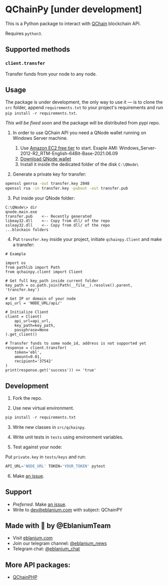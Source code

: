 # QChainPy [under development]

This is a Python package to interact with [QChain](https://qchain.ai) blockchain API.

Requires `python3`.

## Supported methods

### `client.transfer`
Transfer funds from your node to any node.

## Usage
The package is under development, the only way to use it — is to clone the `src` folder, append `requirements.txt` to your project's requirements and run `pip install -r requirements.txt`.

*This will be fixed soon* and the package will be distributed from pypi repo.

1. In order to use QChain API you need a QNode wallet running on Windows Server machine. 

    1) Use [Amazon EC2 free tier](https://aws.amazon.com/ec2/?ec2-whats-new.sort-by=item.additionalFields.postDateTime&ec2-whats-new.sort-order=desc) to start. Exaple AMI: Windows_Server-2012-R2_RTM-English-64Bit-Base-2021.06.09
    2) [Download QNode wallet](https://qchain.ai/dashboard/downloads)
    3) Install it inside the dedicated folder of the disk `C:\QNode\`


2. Generate a private key for transfer:
```bash
openssl genrsa -out transfer.key 2048
openssl rsa -in transfer.key -pubout -out transfer.pub
```
3. Put inside your QNode folder:
```
C:\QNode\> dir
qnode.main.exe
transfer.pub    <-- Recently generated
libeay32.dll    <-- Copy from dll/ of the repo
ssleay32.dll    <-- Copy from dll/ of the repo
...blockain folders
```

4. Put `transfer.key` inside your project, initiate `qchainpy.Client` and make a transfer:
```
# Example

import os
from pathlib import Path
from qchainpy.client import Client

# Get full key_path inside current folder
key_path = os.path.join(Path(__file__).resolve().parent, 'transfer.key')

# Get IP or domain of your node
api_url = 'NODE_URL/api/'

# Initialize Client
client = Client(
    api_url=api_url,
    key_path=key_path,
    passphrase=None
).get_client()

# Transfer funds to some node_id, address is not supported yet
response = client.transfer(
    token='ebl',
    amount=0.01,
    recipient='37542'
)
print(response.get('success')) >> 'true'
```


## Development
1. Fork the repo.

2. Use new virtual environment.
```python
pip install -r requirements.txt
```

3. Write new classes in `src/qchainpy`.


4. Write unit tests in `tests` using environment variables.


5. Test against your node:

Put `private.key` in `tests/keys` and run:
```python
API_URL='NODE_URL' TOKEN='YOUR_TOKEN' pytest
```

6. Make [an issue](https://github.com/eblanium/qchainpy/issues).

## Support
* _Preferred_. Make [an issue](https://github.com/eblanium/qchainpy/issues).
* Write to [dev@eblanium.com](mailto:dev@eblanium.com) with subject: QChainPY

## Made with 💙 by @EblaniumTeam
* Visit [eblanium.com](https://eblanium.com)
* Join our telegram channel: [@eblanium_news](https://t.me/eblanium_news)
* Telegram chat: [@eblanium_chat](https://t.me/eblanium_chat)

## More API packages:
* [QChainPHP](https://github.com/qchainai/QchainPHP)